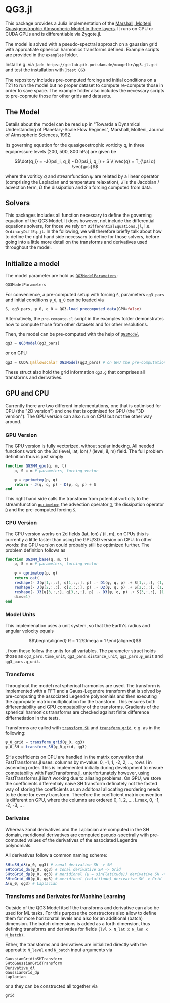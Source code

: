 # QG3.jl

This package provides a Julia implementation of the [Marshall, Molteni Quasigeostrophic Atmsopheric Model in three layers](https://journals.ametsoc.org/view/journals/atsc/50/12/1520-0469_1993_050_1792_taduop_2_0_co_2.xml). It runs on CPU or CUDA GPUs and is differentiable via Zygote.jl.

The model is solved with a pseudo-spectral approach on a gaussian grid with approatiate spherical harmonics transforms defined. Example scripts are provided in the `examples` folder.

Install e.g. via `]add https://gitlab.pik-potsdam.de/maxgelbr/qg3.jl.git` and test the installation with `]test QG3`

The repository includes pre-computed forcing and initial conditions on a T21 to run the model but no proper dataset to compute re-compute those in order to save space. The example folder also includes the necessary scripts to pre-copmute those for other grids and datasets. 

## The Model

Details about the model can be read up in "Towards a Dynamical Understanding of Planetary-Scale Flow Regimes", Marshall, Molteni, Journal of Atmsopheric Sciences, 1992.

Its governing equation for the quasigeostrophic vorticity $`q_i`$ in three equipressure levels (200, 500, 800 hPa) are given be

```math
\dot{q_i} = -J(\psi_i, q_i) - D(\psi_i, q_i) + S \\
\vec{q} = T_{\psi q} \vec{\psi}
```
where the voriticy $`q`$ and streamfunction $`\psi`$ are related by a linear operator (comprising the Laplacian and temperature relaxation), $`J`$ is the Jacobian / advection term, $`D`$ the dissipation and $`S`$ a forcing computed from data.

## Solvers 

This packages includes all function necessary to define the governing equation of the QG3 Model. It does however, not include the differential equations solvers, for those we rely on `DifferentialEquations.jl`, i.e. `OrdinaryDiffEq.jl`. In the following, we will therefore briefly talk about how to define the right hand side necessary to define for those solvers, before going into a little more detail on the transforms and derivatives used throughout the model. 

## Initialize a model 

The model parameter are hold as [`QG3ModelParameters`](@ref): 

```@docs 
QG3ModelParameters
```

For convenience, a pre-computed setup with forcing `S`, parameters `qg3_pars` and initial conditions `ψ_0`, `q_0` can be loaded via 

```julia 
S, qg3_pars, ψ_0, q_0 = QG3.load_precomputed_data(GPU=false)
```

Alternatively, the `pre-compute.jl` script in the examples folder demonstrates how to compute those from other datasets and for other resolutions. 

Then, the model can be pre-computed with the help of [`QG3Model`](@ref)

```julia
qg3 = QG3Model(qg3_pars)
```

or on GPU 

```julia 
qg3 = CUDA.@allowscalar QG3Model(qg3_pars) # on GPU the pre-computation need scalar indexing
```

These struct also hold the grid information `qg3.g` that comprises all transforms and derivatives. 

## GPU and CPU

Currently there are two different implementations, one that is optimised for CPU (the "2D version") and one that is optimised for GPU (the "3D version"). The GPU version can also run on CPU but not the other way around.

### GPU Version

The GPU version is fully vectorized, without scalar indexing. All needed functions work on the 3d (level, lat, lon) / (level, il, m) field. The full problem definition thus is just simply

```julia
function QG3MM_gpu(q, m, t)
    p, S = m # parameters, forcing vector

    ψ = qprimetoψ(p, q)
    return - J(ψ, q, p) - D(ψ, q, p) + S
end
```

This right hand side calls the transform from potential vorticity to the streamfunction [`qprimetoψ`](@ref), the advection operator [`J`](@ref), the dissipation operator [`D`](@ref) and the pre-computed forcing `S`. 

### CPU Version

The CPU version works on 2d fields (lat, lon) / (il, m), on CPUs this is currently a little faster than using the GPU/3D version on CPU. In other words: the GPU version could probably still be optimized further. The problem definition follows as

```julia
function QG3MM_base(q, m, t)
    p, S = m # parameters, forcing vector

    ψ = qprimetoψ(p, q)
    return cat(
    reshape(- J(ψ[1,:,:], q[1,:,:], p) .- D1(ψ, q, p) .+ S[1,:,:], (1, p.p.L, p.p.M)),
    reshape(- J(ψ[2,:,:], q[2,:,:], p) .- D2(ψ, q, p) .+ S[2,:,:], (1, p.p.L, p.p.M)),
    reshape(- J3(ψ[3,:,:], q[3,:,:], p) .- D3(ψ, q, p) .+ S[3,:,:], (1, p.p.L, p.p.M)),
    dims=1)
end
```

### Model Units 

This implemenation uses a unit system, so that the Earth's radius and angular velocity equals

```math 
\begin{aligned}
R = 1
2\Omega = 1 
\end{aligned}
```

, from these follow the units for all variables. The parameter struct holds those as `qg3_pars.time_unit`, `qg3_pars.distance_unit`, `qg3_pars.ψ_unit` and `qg3_pars.q_unit`. 

### Transforms

Throughout the model real spherical harmonics are used. The transform is implemented with a FFT and a Gauss-Legendre transform that is solved by pre-computing the associated Legendre polynomials and then executing the appropiate matrix multiplication for the transform. This ensures both differentiability and GPU compatability of the transforms. Gradients of the spherical harmonics transforms are checked against finite difference differnetiation in the tests.  

Transforms are called with [`transform_SH`](@ref) and [`transform_grid`](@ref), e.g. as in the following: 

```julia 
ψ_0_grid = transform_grid(ψ_0, qg3)
ψ_0_SH = transform_SH(ψ_0_grid, qg3)
```

SHs coefficients on CPU are handled in the matrix convention that FastTransforms.jl uses: columns by m-value: 0, -1, 1, -2, 2, ..., rows l in ascending order. This is implemented initially during development to ensure compatability with FastTransforms.jl, unterfortunately however, using FastTransforms.jl isn't working due to aliasing problems. On GPU, we store the coefficients differentialy  naive SH transform definately not the fasted way of storing the coefficients as an additonal allocating reordering needs to be done for every transform. Therefore the coefficient matrix convention is different on GPU, where the columns are ordered 0, 1, 2, .... l_max, 0, -1, -2, -3, .. . 

### Derivates 

Whereas zonal derivatives and the Laplacian are computed in the SH domain, meridional derivatives are computed pseudo-spectrally with pre-computed values of the derivatives of the associated Legendre polynomials. 

All derivatives follow a common naming scheme: 

```julia 
SHtoSH_dλ(ψ_0, qg3) # zonal derivative SH -> SH 
SHtoGrid_dλ(ψ_0, qg3) # zonal derivative SH -> Grid
SHtoGrid_dμ(ψ_0, qg3) # meridional (μ = sin(latitude)) derivative SH -> Grid 
SHtoGrid_dθ(ψ_0, qg3) # meridional (colatitude) derivative SH -> Grid 
Δ(ψ_0, qg3) # Laplacian
```

### Transforms and Derivates for Machine Learning 

Outside of the QG3 Model itself the transforms and derivative can also be used for ML tasks. For this purpose the constructors also allow to define them for more horizonatal levels and also for an additional (batch) dimension. The batch dimensions is added as a forth dimension, thus defining transforms and derivaties for fields `(lvl x N_lat x N_lon x N_batch)`. 

Either, the transforms and derivatives are initialized directly with the approatite `N_level` and `N_batch` input arguments via 

```docs 
GaussianGridtoSHTransform
SHtoGaussianGridTransform
Derivative_dλ
GaussianGrid_dμ
Laplacian
```

or a they can be constructed all together via 

```docs 
grid 
```